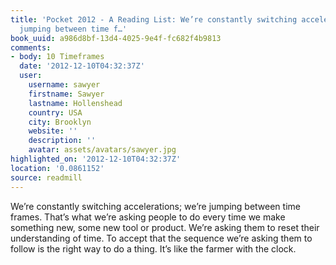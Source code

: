```yaml
---
title: 'Pocket 2012 - A Reading List: We’re constantly switching accelerations; we’re
  jumping between time f…'
book_uuid: a986d8bf-13d4-4025-9e4f-fc682f4b9813
comments:
- body: 10 Timeframes
  date: '2012-12-10T04:32:37Z'
  user:
    username: sawyer
    firstname: Sawyer
    lastname: Hollenshead
    country: USA
    city: Brooklyn
    website: ''
    description: ''
    avatar: assets/avatars/sawyer.jpg
highlighted_on: '2012-12-10T04:32:37Z'
location: '0.0861152'
source: readmill
---
```


We’re constantly switching accelerations; we’re jumping between time frames. That’s what we’re asking people to do every time we make something new, some new tool or product. We’re asking them to reset their understanding of time. To accept that the sequence we’re asking them to follow is the right way to do a thing. It’s like the farmer with the clock.